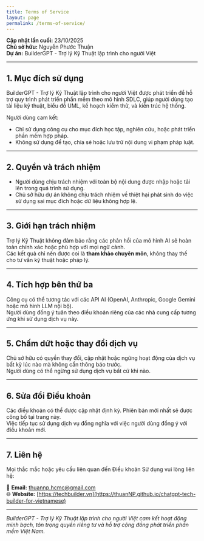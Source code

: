 ```yaml
---
title: Terms of Service
layout: page
permalink: /terms-of-service/
---
```


**Cập nhật lần cuối:** 23/10/2025  
**Chủ sở hữu:** Nguyễn Phước Thuận  
**Dự án:** BuilderGPT - Trợ lý Kỹ Thuật lập trình cho người Việt

---

## 1. Mục đích sử dụng

BuilderGPT - Trợ lý Kỹ Thuật lập trình cho người Việt được phát triển để hỗ trợ quy trình phát triển phần mềm theo mô hình SDLC, giúp người dùng tạo tài liệu kỹ thuật, biểu đồ UML, kế hoạch kiểm thử, và kiến trúc hệ thống.

Người dùng cam kết:
- Chỉ sử dụng công cụ cho mục đích học tập, nghiên cứu, hoặc phát triển phần mềm hợp pháp.  
- Không sử dụng để tạo, chia sẻ hoặc lưu trữ nội dung vi phạm pháp luật.

---

## 2. Quyền và trách nhiệm

- Người dùng chịu trách nhiệm với toàn bộ nội dung được nhập hoặc tải lên trong quá trình sử dụng.  
- Chủ sở hữu dự án không chịu trách nhiệm về thiệt hại phát sinh do việc sử dụng sai mục đích hoặc dữ liệu không hợp lệ.

---

## 3. Giới hạn trách nhiệm

Trợ lý Kỹ Thuật không đảm bảo rằng các phản hồi của mô hình AI sẽ hoàn toàn chính xác hoặc phù hợp với mọi ngữ cảnh.  
Các kết quả chỉ nên được coi là **tham khảo chuyên môn**, không thay thế cho tư vấn kỹ thuật hoặc pháp lý.

---

## 4. Tích hợp bên thứ ba

Công cụ có thể tương tác với các API AI (OpenAI, Anthropic, Google Gemini hoặc mô hình LLM nội bộ).  
Người dùng đồng ý tuân theo điều khoản riêng của các nhà cung cấp tương ứng khi sử dụng dịch vụ này.

---

## 5. Chấm dứt hoặc thay đổi dịch vụ

Chủ sở hữu có quyền thay đổi, cập nhật hoặc ngừng hoạt động của dịch vụ bất kỳ lúc nào mà không cần thông báo trước.  
Người dùng có thể ngừng sử dụng dịch vụ bất cứ khi nào.

---

## 6. Sửa đổi Điều khoản

Các điều khoản có thể được cập nhật định kỳ. Phiên bản mới nhất sẽ được công bố tại trang này.  
Việc tiếp tục sử dụng dịch vụ đồng nghĩa với việc người dùng đồng ý với điều khoản mới.

---

## 7. Liên hệ

Mọi thắc mắc hoặc yêu cầu liên quan đến Điều khoản Sử dụng vui lòng liên hệ:

📧 **Email:** [thuannp.hcmc@gmail.com](mailto:thuannp.hcmc@gmail.com)  
🌐 **Website:** [https://techbuilder.vn](https://thuanNP.github.io/chatgpt-tech-builder-for-vietnamese)

---

*BuilderGPT - Trợ lý Kỹ Thuật lập trình cho người Việt cam kết hoạt động minh bạch, tôn trọng quyền riêng tư và hỗ trợ cộng đồng phát triển phần mềm Việt Nam.*
